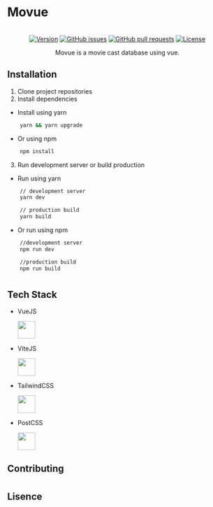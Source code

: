 # Movue

<p align="center">
<br>
    <a href="https://img.shields.io/github/package-json/v/infinitedim/movue"><img src="https://img.shields.io/github/package-json/v/infinitedim/movue" alt="Version"></a>
    <a href="https://github.com/infinitedim/movue/issues"><img src="https://img.shields.io/github/issues/infinitedim/movue" alt="GitHub issues"></a>
    <a href="https://github.com/infinitedim/movue/pulls"><img alt="GitHub pull requests" src="https://img.shields.io/github/issues-pr/infinitedim/movue"></a>
    <a href="https://github.com/infinitedim/12-TKJ_1/blob/main/LICENSE"><img src="https://img.shields.io/github/license/infinitedim/movue" alt="License"></a>
</p>
<p align="center">
Movue is a movie cast database using vue.
</p>

## Installation

1. Clone project repositories
2. Install dependencies

- Install using yarn

```bash
    yarn && yarn upgrade
```

- Or using npm

```bash
    npm install
```

3. Run development server or build production

- Run using yarn

```bash
    // development server
    yarn dev

    // production build
    yarn build
```

- Or run using npm

```bash
    //development server
    npm run dev

    //production build
    npm run build

```

#

## Tech Stack

- <p>VueJS</p> <img src="https://cdn.worldvectorlogo.com/logos/vue-js-1.svg" width="40px">

- <p>ViteJS</p><img src="https://cdn.worldvectorlogo.com/logos/vitejs.svg" width="40px">

- <p>TailwindCSS</p> <img src="https://cdn.worldvectorlogo.com/logos/tailwindcss.svg" width="40px">

- <p>PostCSS</p> <img src="https://cdn.worldvectorlogo.com/logos/postcss.svg" width="40px">

## Contributing

#

## Lisence
